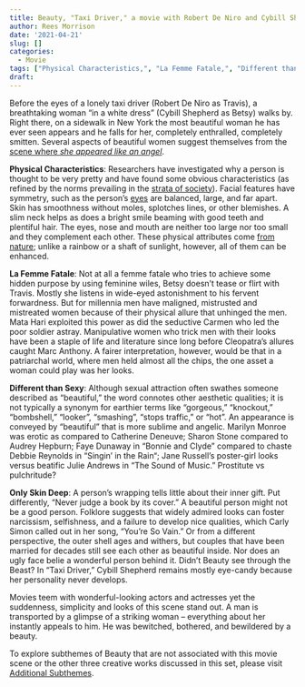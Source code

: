 ```yaml
---
title: Beauty, "Taxi Driver," a movie with Robert De Niro and Cybill Shepherd
author: Rees Morrison
date: '2021-04-21'
slug: []
categories:
  - Movie
tags: ["Physical Characteristics,", "La Femme Fatale,", "Different than Sexy,", "Only Skin Deep",]
draft: 
---
```


Before the eyes of a lonely taxi driver (Robert De Niro as Travis), a breathtaking woman “in a white dress” (Cybill Shepherd as Betsy) walks by.  Right there, on a sidewalk in New York the most beautiful woman he has ever seen appears and he falls for her, completely enthralled, completely smitten.  Several aspects of beautiful women suggest themselves from the [scene where *she appeared like an angel*](https://www.youtube.com/watch?v=fOjAjr7N1xw&t=8s).

<!--more-->

**Physical Characteristics**:  Researchers have investigated why a person is thought to be very pretty and have found some obvious characteristics (as refined by the norms prevailing in the [strata of society](Bryon)).  Facial features have symmetry, such as the person’s [eyes](Flack) are balanced, large, and far apart.  Skin has smoothness without moles, splotches lines, or other blemishes.  A slim neck helps as does a bright smile beaming with good teeth and plentiful hair.   The eyes, nose and mouth are neither too large nor too small and they complement each other. These physical attributes come [from nature](Monet); unlike a rainbow or a shaft of sunlight, however, all of them can be enhanced.

**La Femme Fatale**:   Not at all a femme fatale who tries to achieve some hidden purpose by using feminine wiles, Betsy doesn’t tease or flirt with Travis.  Mostly she listens in wide-eyed astonishment to his fervent forwardness.  But for millennia men have maligned, mistrusted and mistreated women because of their physical allure that unhinged the men.  Mata Hari exploited this power as did the seductive Carmen who led the poor soldier astray.  Manipulative women who trick men with their looks have been a staple of life and literature since long before Cleopatra’s allures caught Marc Anthony.  A fairer interpretation, however, would be that in a patriarchal world, where men held almost all the chips, the one asset a woman could play was her looks.

**Different than Sexy**:   Although sexual attraction often swathes someone described as “beautiful,” the word connotes other aesthetic qualities; it is not typically a synonym for earthier terms like “gorgeous,” “knockout,” “bombshell,” “looker”, “smashing”, “stops traffic,” or “hot”.  An appearance is conveyed by “beautiful” that is more sublime and angelic. Marilyn Monroe was erotic as compared to Catherine Deneuve;  Sharon Stone compared to Audrey Hepburn;  Faye Dunaway in “Bonnie and Clyde” compared to chaste Debbie Reynolds in “Singin’ in the Rain“; Jane Russell’s poster-girl looks versus beatific Julie Andrews in “The Sound of Music.”   Prostitute vs pulchritude?

**Only Skin Deep**:  A person’s wrapping tells little about their inner gift.  Put differently, “Never judge a book by its cover.”  A beautiful person might not be a good person.  Folklore suggests that widely admired looks can foster narcissism, selfishness, and a failure to develop nice qualities, which Carly Simon called out in her song, “You’re So Vain.”  Or from a different perspective, the outer shell ages and withers, but couples that have been married for decades still see each other as beautiful inside.   Nor does an ugly face belie a wonderful person behind it.  Didn’t Beauty see through the Beast?  In “Taxi Driver,” Cybill Shepherd remains mostly eye-candy because her personality never develops.   


Movies teem with wonderful-looking actors and actresses yet the suddenness, simplicity and looks of this scene stand out.  A man is transported by a glimpse of a striking woman – everything about her instantly appeals to him.  He was bewitched, bothered, and bewildered by a beauty.

To explore subthemes of Beauty that are not associated with this movie scene or the other three creative works discussed in this set, please visit [Additional Subthemes](  ).
